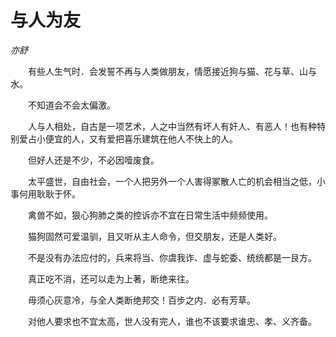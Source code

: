 # 与人为友

*亦舒*

　　有些人生气时．会发誓不再与人类做朋友，情愿接近狗与猫、花与草、山与水。

　　不知道会不会太偏激。

　　人与人相处，自古是一项艺术，人之中当然有坏人有奸人、有恶人！也有种特别爱占小便宜的人，又有爱把喜乐建筑在他人不快上的人。

　　但好人还是不少，不必因噎废食。

　　太平盛世，自由社会，一个人把另外一个人害得冢散人亡的机会相当之低，小事何用耿耿于怀。

　　禽兽不如，狠心狗肺之类的控诉亦不宜在日常生活中频频使用。

　　猫狗固然可爱温驯，且又听从主人命令，但交朋友，还是人类好。

　　不是没有办法应付的，兵来将当、你虞我诈、虚与蛇委、统统都是一艮方。

　　真正吃不消，还可以走为上著，断绝来往。

　　毋须心灰意冷，与全人类断绝邦交！百步之内．必有芳草。

　　对他人要求也不宜太高，世人没有完人，谁也不该要求谁忠、孝、义齐备。